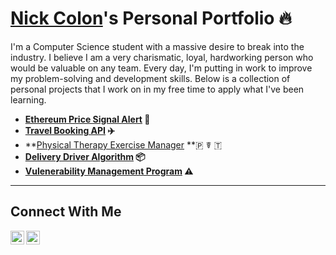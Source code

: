 # <a href="https://www.linkedin.com/in/nick-colon/">Nick Colon</a>'s Personal Portfolio 🔥

I'm a Computer Science student with a massive desire to break into the industry. I believe I am a very charismatic, loyal, hardworking person who would be valuable on any team. Every day, I'm putting in work to improve my problem-solving and development skills. Below is a collection of personal projects that I work on in my free time to apply what I've been learning.

- **[Ethereum Price Signal Alert](https://github.com/nicholas-net/ethereum-price-signal-bot) 🚨**
- **[Travel Booking API](https://github.com/nicholas-net/VacationBookingBackend) ✈️**
- **[Physical Therapy Exercise Manager](https://github.com/nicholas-net/PatientExerciseManager/tree/main) **🇵 ☤ 🇹
- **[Delivery Driver Algorithm](https://github.com/nicholas-net/delivery_driver_project) 📦**
- **[Vulenerability Management Program](https://github.com/nicholas-net/vulnerability-management-program) ⚠️**



<hr/>

## Connect With Me
[<img align="left" alt="___________ | LinkedIn" width="22px" src="https://cdn.jsdelivr.net/npm/simple-icons@v3/icons/linkedin.svg" />][linkedin]
[<img align="left" alt="___________ | Instagram" width="22px" src="https://cdn.jsdelivr.net/npm/simple-icons@v3/icons/instagram.svg" />][instagram]

[instagram]: https://www.instagram.com/_nickcolon
[linkedin]: https://linkedin.com/in/nick-colon

<!--
<img width="35" alt="image" src="https://github.com/user-attachments/assets/2f41c7cd-5ea8-4475-b451-a37161b6c3fb"> 
<img width="35" alt="image" src="https://github.com/user-attachments/assets/77649969-9910-4994-8b96-74a116cfb2a8">
-->
